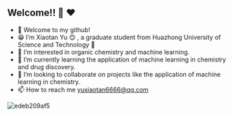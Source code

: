 ## Welcome!! :wave: :heart:
- :balloon: Welcome to my github!
- :grin: I’m Xiaotan Yu :blush: , a graduate student from Huazhong University of Science and Technology :school:
- 👀 I’m interested in organic chemistry and machine learning.
- 🌱 I’m currently learning the application of machine learning in chemistry and drug discovery.
- 💞️ I’m looking to collaborate on projects like the application of machine learning in chemistry.
- 📫 How to reach me yuxiaotan6666@qq.com

<!---
XiaotanYu/XiaotanYu is a ✨ special ✨ repository because its `README.md` (this file) appears on your GitHub profile.
You can click the Preview link to take a look at your changes.
--->
 ![edeb209af5](https://user-images.githubusercontent.com/112002049/191762205-df31d99a-d44a-4e13-823d-b72eef31ce02.jpg)
